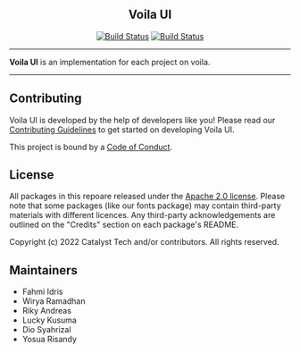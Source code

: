 <p>
  <strong>
    <h2 align="center">Voila UI</h2>
  </strong>
</p>

<p align="center">
  <a href="https://github.com/machtwatch/voila-ui/actions?query=workflow%3ACI"><img alt="Build Status" src="https://github.com/machtwatch/voila-ui/workflows/CI/badge.svg" /></a>
  <a href="https://lernajs.io/"><img alt="Build Status" src="https://img.shields.io/badge/maintained%20with-lerna-cc00ff.svg" /></a>
</p>

---

**Voila UI** is an implementation for each project on voila.

---

## Contributing

Voila UI is developed by the help of developers like you! Please read our [Contributing Guidelines](CONTRIBUTING.md) to get started on developing Voila UI.

This project is bound by a [Code of Conduct](CODE_OF_CONDUCT.md).

## License

All packages in this repoare released under the [Apache 2.0 license](LICENSE). Please note that some packages (like our fonts package) may contain third-party materials with different licences. Any third-party acknowledgements are outlined on the "Credits" section on each package's README.

Copyright (c) 2022 Catalyst Tech and/or contributors. All rights reserved.

## Maintainers

- Fahmi Idris
- Wirya Ramadhan
- Riky Andreas
- Lucky Kusuma
- Dio Syahrizal
- Yosua Risandy
